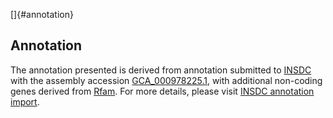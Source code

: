[]{#annotation}

Annotation
----------

The annotation presented is derived from annotation submitted to
[INSDC](http://www.insdc.org) with the assembly accession
[GCA\_000978225.1](http://www.ebi.ac.uk/ena/data/view/GCA_000978225.1),
with additional non-coding genes derived from
[Rfam](http://rfam.xfam.org/). For more details, please visit [INSDC
annotation
import](http://ensemblgenomes.org/info/data/insdc_annotation).
